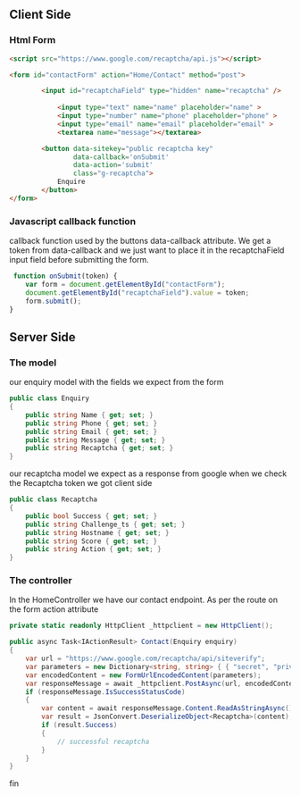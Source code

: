 ## Client Side

### Html Form 

```html
<script src="https://www.google.com/recaptcha/api.js"></script>

<form id="contactForm" action="Home/Contact" method="post">

	    <input id="recaptchaField" type="hidden" name="recaptcha" />
	
            <input type="text" name="name" placeholder="name" >
            <input type="number" name="phone" placeholder="phone" >
            <input type="email" name="email" placeholder="email" >
            <textarea name="message"></textarea>

        <button data-sitekey="public recaptcha key"
                data-callback='onSubmit'
                data-action='submit'
                class="g-recaptcha">
            Enquire
        </button>
</form>

```
### Javascript callback function

callback function used by the buttons data-callback attribute.
We get a token from data-callback and we just want to place it in the recaptchaField input field before submitting the form. 

```js
 function onSubmit(token) {
    var form = document.getElementById("contactForm");
    document.getElementById("recaptchaField").value = token;
    form.submit();
}
```
## Server Side

### The model

our enquiry model with the fields we expect from the form
```c#
public class Enquiry
{
	public string Name { get; set; }
	public string Phone { get; set; }
	public string Email { get; set; }
	public string Message { get; set; }
	public string Recaptcha { get; set; }
}
```

our recaptcha model we expect as a response from google when we check the Recaptcha token we got client side

```c#
public class Recaptcha
{
	public bool Success { get; set; }
	public string Challenge_ts { get; set; }
	public string Hostname { get; set; }
	public string Score { get; set; }
	public string Action { get; set; }
}
```

### The controller

In the HomeController we have our contact endpoint. As per the route on the form action attribute

```c#
private static readonly HttpClient _httpclient = new HttpClient();

public async Task<IActionResult> Contact(Enquiry enquiry)
{
	var url = "https://www.google.com/recaptcha/api/siteverify";
	var parameters = new Dictionary<string, string> { { "secret", "private recaptcha key" }, { "response", enquiry.Recaptcha } };
	var encodedContent = new FormUrlEncodedContent(parameters);
	var responseMessage = await _httpclient.PostAsync(url, encodedContent).ConfigureAwait(false);
	if (responseMessage.IsSuccessStatusCode)
	{
		var content = await responseMessage.Content.ReadAsStringAsync();
		var result = JsonConvert.DeserializeObject<Recaptcha>(content);
		if (result.Success)
		{
			// successful recaptcha
		}
	}
}
```
fin
